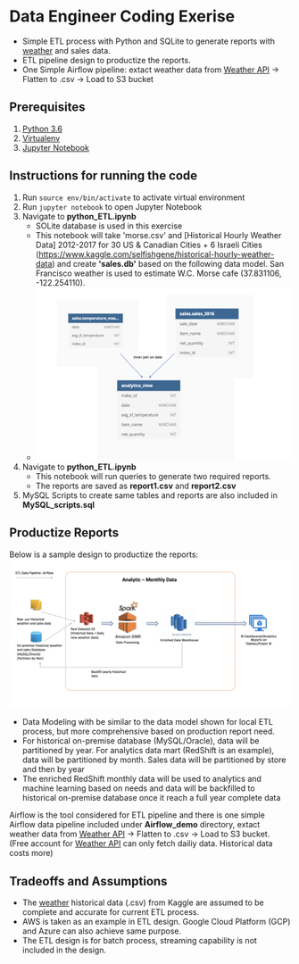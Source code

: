 # Data Engineer Coding Exerise
* Simple ETL process with Python and SQLite to generate reports with [weather](https://www.kaggle.com/selfishgene/historical-hourly-weather-data) and sales data.
* ETL pipeline design to productize the reports. 
* One Simple Airflow pipeline: extact weather data from [Weather API](https://openweathermap.org/api) -> Flatten to .csv -> Load to S3 bucket

## Prerequisites
1. [Python 3.6](https://www.python.org/)
2. [Virtualenv](https://virtualenv.pypa.io/en/latest/)
3. [Jupyter Notebook](http://jupyter.org/)

## Instructions for running the code
1. Run `source env/bin/activate` to activate virtual environment
2. Run `jupyter notebook` to open Jupyter Notebook
3. Navigate to **python_ETL.ipynb**
	* SOLite database is used in this exercise 
	* This notebook will take 'morse.csv' and [Historical Hourly Weather Data] 2012-2017 for 30 US & Canadian Cities + 6 Israeli Cities (https://www.kaggle.com/selfishgene/historical-hourly-weather-data) and create **'sales.db'** based on the following data model. San Francisco weather is used to estimate W.C. Morse cafe (37.831106, -122.254110). 
	* ![alt text](https://github.com/xinlutu2/Data_Engineer_Sales_Weather/blob/master/images/data_model.png 'Data Model')
4. Navigate to **python_ETL.ipynb**
	* This notebook will run queries to generate two required reports. 
	* The reports are saved as **report1.csv** and **report2.csv**
5. MySQL Scripts to create same tables and reports are also included in **MySQL_scripts.sql** 


## Productize Reports 
Below is a sample design to productize the reports:
![alt text](https://github.com/xinlutu2/Data_Engineer_Sales_Weather/blob/master/images/design.png 'Data Model')

* Data Modeling with be similar to the data model shown for local ETL process, but more comprehensive based on production report need. 
* For historical on-premise database (MySQL/Oracle), data will be partitioned by year. For analytics data mart (RedShift is an example), data will be partitioned by month. Sales data will be partitioned by store and then by year
* The enriched RedShift monthly data will be used to analytics and machine learning based on needs and data will be backfilled to historical on-premise database once it reach a full year complete data

Airflow is the tool considered for ETL pipeline and there is one simple Airflow data pipeline included under **Airflow_demo** directory, extact weather data from [Weather API](https://openweathermap.org/api) -> Flatten to .csv -> Load to S3 bucket. (Free account for [Weather API](https://openweathermap.org/api) can only fetch dailiy data. Historical data costs more)

## Tradeoffs and Assumptions
* The [weather](https://www.kaggle.com/selfishgene/historical-hourly-weather-data) historical data (.csv) from Kaggle are assumed to be complete and accurate for current ETL process. 
* AWS is taken as an example in ETL design. Google Cloud Platform (GCP) and Azure can also achieve same purpose.  
* The ETL design is for batch process, streaming capability is not included in the design.




